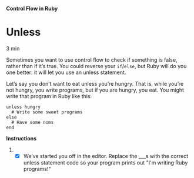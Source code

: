 **Control Flow in Ruby**

# Unless

3 min

Sometimes you want to use control flow to check if something is false, rather than if it’s true. You could reverse your ```if```/```else```, but Ruby will do you one better: it will let you use an unless statement.

Let’s say you don’t want to eat unless you’re hungry. That is, while you’re not hungry, you write programs, but if you are hungry, you eat. You might write that program in Ruby like this:
```
unless hungry
  # Write some sweet programs
else
  # Have some noms
end
```

**Instructions**

1.
    - [x] We’ve started you off in the editor. Replace the ___s with the correct unless statement code so your program prints out "I'm writing Ruby programs!"